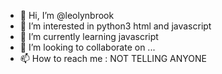 - 👋 Hi, I’m @leolynbrook
- 👀 I’m interested in python3 html and javascript
- 🌱 I’m currently learning javascript
- 💞️ I’m looking to collaborate on ...
- 📫 How to reach me : NOT TELLING ANYONE 

<!---
leolynbrook/leolynbrook is a ✨ special ✨ repository because its `README.md` (this file) appears on your GitHub profile.
You can click the Preview link to take a look at your changes. 
--->
